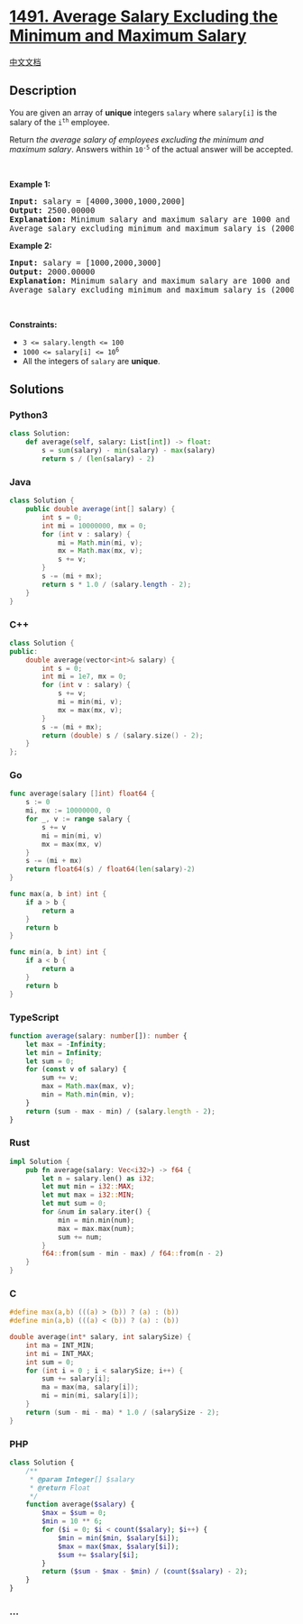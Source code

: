 # [1491. Average Salary Excluding the Minimum and Maximum Salary](https://leetcode.com/problems/average-salary-excluding-the-minimum-and-maximum-salary)

[中文文档](/solution/1400-1499/1491.Average%20Salary%20Excluding%20the%20Minimum%20and%20Maximum%20Salary/README.md)

## Description

<p>You are given an array of <strong>unique</strong> integers <code>salary</code> where <code>salary[i]</code> is the salary of the <code>i<sup>th</sup></code> employee.</p>

<p>Return <em>the average salary of employees excluding the minimum and maximum salary</em>. Answers within <code>10<sup>-5</sup></code> of the actual answer will be accepted.</p>

<p>&nbsp;</p>
<p><strong class="example">Example 1:</strong></p>

<pre>
<strong>Input:</strong> salary = [4000,3000,1000,2000]
<strong>Output:</strong> 2500.00000
<strong>Explanation:</strong> Minimum salary and maximum salary are 1000 and 4000 respectively.
Average salary excluding minimum and maximum salary is (2000+3000) / 2 = 2500
</pre>

<p><strong class="example">Example 2:</strong></p>

<pre>
<strong>Input:</strong> salary = [1000,2000,3000]
<strong>Output:</strong> 2000.00000
<strong>Explanation:</strong> Minimum salary and maximum salary are 1000 and 3000 respectively.
Average salary excluding minimum and maximum salary is (2000) / 1 = 2000
</pre>

<p>&nbsp;</p>
<p><strong>Constraints:</strong></p>

<ul>
	<li><code>3 &lt;= salary.length &lt;= 100</code></li>
	<li><code>1000 &lt;= salary[i] &lt;= 10<sup>6</sup></code></li>
	<li>All the integers of <code>salary</code> are <strong>unique</strong>.</li>
</ul>

## Solutions

<!-- tabs:start -->

### **Python3**

```python
class Solution:
    def average(self, salary: List[int]) -> float:
        s = sum(salary) - min(salary) - max(salary)
        return s / (len(salary) - 2)
```

### **Java**

```java
class Solution {
    public double average(int[] salary) {
        int s = 0;
        int mi = 10000000, mx = 0;
        for (int v : salary) {
            mi = Math.min(mi, v);
            mx = Math.max(mx, v);
            s += v;
        }
        s -= (mi + mx);
        return s * 1.0 / (salary.length - 2);
    }
}
```

### **C++**

```cpp
class Solution {
public:
    double average(vector<int>& salary) {
        int s = 0;
        int mi = 1e7, mx = 0;
        for (int v : salary) {
            s += v;
            mi = min(mi, v);
            mx = max(mx, v);
        }
        s -= (mi + mx);
        return (double) s / (salary.size() - 2);
    }
};
```

### **Go**

```go
func average(salary []int) float64 {
	s := 0
	mi, mx := 10000000, 0
	for _, v := range salary {
		s += v
		mi = min(mi, v)
		mx = max(mx, v)
	}
	s -= (mi + mx)
	return float64(s) / float64(len(salary)-2)
}

func max(a, b int) int {
	if a > b {
		return a
	}
	return b
}

func min(a, b int) int {
	if a < b {
		return a
	}
	return b
}
```

### **TypeScript**

```ts
function average(salary: number[]): number {
    let max = -Infinity;
    let min = Infinity;
    let sum = 0;
    for (const v of salary) {
        sum += v;
        max = Math.max(max, v);
        min = Math.min(min, v);
    }
    return (sum - max - min) / (salary.length - 2);
}
```

### **Rust**

```rust
impl Solution {
    pub fn average(salary: Vec<i32>) -> f64 {
        let n = salary.len() as i32;
        let mut min = i32::MAX;
        let mut max = i32::MIN;
        let mut sum = 0;
        for &num in salary.iter() {
            min = min.min(num);
            max = max.max(num);
            sum += num;
        }
        f64::from(sum - min - max) / f64::from(n - 2)
    }
}
```

### **C**

```c
#define max(a,b) (((a) > (b)) ? (a) : (b))
#define min(a,b) (((a) < (b)) ? (a) : (b))

double average(int* salary, int salarySize) {
    int ma = INT_MIN;
    int mi = INT_MAX;
    int sum = 0;
    for (int i = 0 ; i < salarySize; i++) {
        sum += salary[i];
        ma = max(ma, salary[i]);
        mi = min(mi, salary[i]);
    }
    return (sum - mi - ma) * 1.0 / (salarySize - 2);
}
```

### **PHP**

```php
class Solution {
    /**
     * @param Integer[] $salary
     * @return Float
     */
    function average($salary) {
        $max = $sum = 0;
        $min = 10 ** 6;
        for ($i = 0; $i < count($salary); $i++) {
            $min = min($min, $salary[$i]);
            $max = max($max, $salary[$i]);
            $sum += $salary[$i];
        }
        return ($sum - $max - $min) / (count($salary) - 2);
    }
}
```

### **...**

```

```

<!-- tabs:end -->

